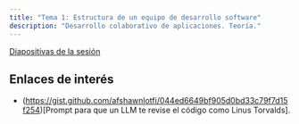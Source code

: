 ```yaml
---
title: "Tema 1: Estructura de un equipo de desarrollo software"
description: "Desarrollo colaborativo de aplicaciones. Teoría."
---
```


[Diapositivas de la sesión](/dca-gii/diapositivas/teoria/02-estructura-ed.html)

## Enlaces de interés
- (https://gist.github.com/afshawnlotfi/044ed6649bf905d0bd33c79f7d15f254)[Prompt para que un LLM te revise el código como Linus Torvalds].